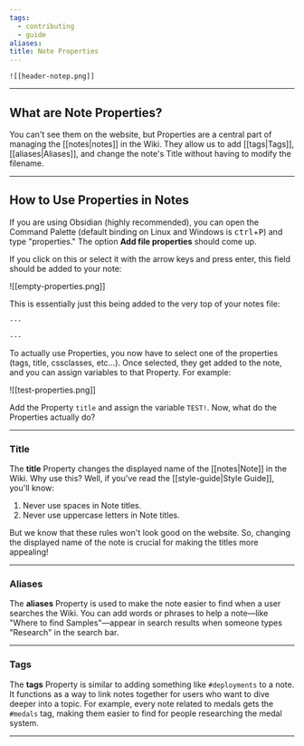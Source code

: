 ```yaml
---
tags:
  - contributing
  - guide
aliases: 
title: Note Properties
---
```

`![[header-notep.png]]`
***
## What are Note Properties?

You can't see them on the website, but Properties are a central part of managing the [[notes|notes]] in the Wiki. They allow us to add [[tags|Tags]], [[aliases|Aliases]], and change the note's Title without having to modify the filename.

---

## How to Use Properties in Notes

If you are using Obsidian (highly recommended), you can open the Command Palette (default binding on Linux and Windows is <kbd>ctrl</kbd>+<kbd>P</kbd>) and type "properties." The option **Add file properties** should come up. 

If you click on this or select it with the arrow keys and press enter, this field should be added to your note:

![[empty-properties.png]]

This is essentially just this being added to the very top of your notes file:

```
---

---
```

To actually use Properties, you now have to select one of the properties (tags, title, cssclasses, etc...). Once selected, they get added to the note, and you can assign variables to that Property. For example:

![[test-properties.png]]

Add the Property `title` and assign the variable `TEST!`. Now, what do the Properties actually do?

---

### Title

The **title** Property changes the displayed name of the [[notes|Note]] in the Wiki. Why use this? Well, if you've read the [[style-guide|Style Guide]], you'll know:

1. Never use spaces in Note titles.
2. Never use uppercase letters in Note titles.

But we know that these rules won't look good on the website. So, changing the displayed name of the note is crucial for making the titles more appealing!

---

### Aliases

The **aliases** Property is used to make the note easier to find when a user searches the Wiki. You can add words or phrases to help a note—like "Where to find Samples"—appear in search results when someone types "Research" in the search bar.

---

### Tags

The **tags** Property is similar to adding something like `#deployments` to a note. It functions as a way to link notes together for users who want to dive deeper into a topic. For example, every note related to medals gets the `#medals` tag, making them easier to find for people researching the medal system.

---